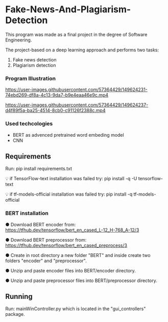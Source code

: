 # Fake-News-And-Plagiarism-Detection
This program was made as a final project in the degree of Software Engineering. 

The project-based on a deep learning approach and performs two tasks:
1) Fake news detection
2) Plagiarism detection

### **Program Illustration** 

https://user-images.githubusercontent.com/57364429/149624231-74ebd269-df8a-4c13-9da7-b9e4eaa46e9c.mp4


https://user-images.githubusercontent.com/57364429/149624237-d4f89f5a-ba25-4514-8cb0-c91126f2388c.mp4

### **Used techcologies**
-  BERT as advenced pretrained word embeding model
-  CNN

## **Requirements**
Run: pip install requirements.txt

💡 if TensorFlow-text installation was failed try: pip install -q -U tensorflow-text

💡 if tf-models-official installation was failed try: pip install -q tf-models-official

### **BERT installation**
●	Download BERT encoder from: https://tfhub.dev/tensorflow/bert_en_cased_L-12_H-768_A-12/3

●	Download BERT preprocessor from: https://tfhub.dev/tensorflow/bert_en_cased_preprocess/3

●	Create in root directory a new folder "BERT" and inside create two folders "encoder" and "preprocessor".

●	Unzip and paste enсoder files into BERT/encoder directory.

●   Unzip and paste preprocessor files into BERT/preprocessor directory.

## **Running**
Run: mainWinController.py which is located in the "gui_controllers" package.




